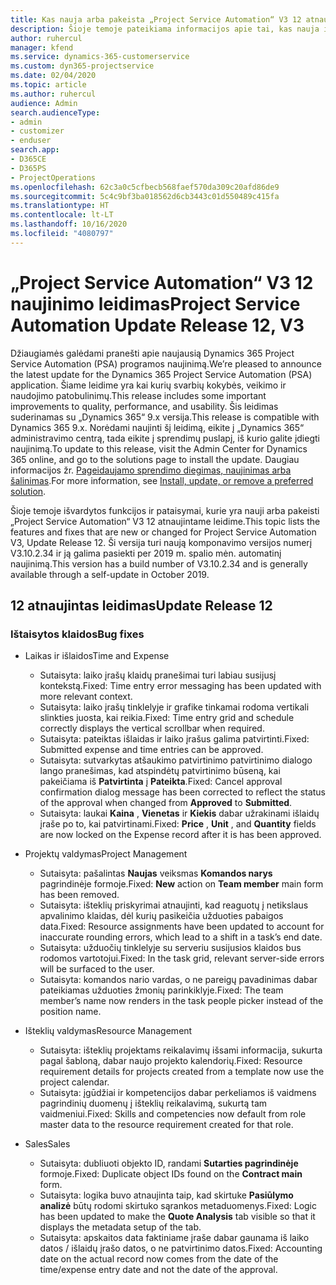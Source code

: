 ```yaml
---
title: Kas nauja arba pakeista „Project Service Automation“ V3 12 atnaujintame leidime
description: Šioje temoje pateikiama informacijos apie tai, kas nauja ir pakeista „Project Service Automation“ 12 atnaujintame leidime V3.
author: ruhercul
manager: kfend
ms.service: dynamics-365-customerservice
ms.custom: dyn365-projectservice
ms.date: 02/04/2020
ms.topic: article
ms.author: ruhercul
audience: Admin
search.audienceType:
- admin
- customizer
- enduser
search.app:
- D365CE
- D365PS
- ProjectOperations
ms.openlocfilehash: 62c3a0c5cfbecb568faef570da309c20afd86de9
ms.sourcegitcommit: 5c4c9bf3ba018562d6cb3443c01d550489c415fa
ms.translationtype: HT
ms.contentlocale: lt-LT
ms.lasthandoff: 10/16/2020
ms.locfileid: "4080797"
---
```

# <a name="project-service-automation-update-release-12-v3"></a><span data-ttu-id="9a9b8-103">„Project Service Automation“ V3 12 naujinimo leidimas</span><span class="sxs-lookup"><span data-stu-id="9a9b8-103">Project Service Automation Update Release 12, V3</span></span>
<span data-ttu-id="9a9b8-104">Džiaugiamės galėdami pranešti apie naujausią Dynamics 365 Project Service Automation (PSA) programos naujinimą.</span><span class="sxs-lookup"><span data-stu-id="9a9b8-104">We’re pleased to announce the latest update for the Dynamics 365 Project Service Automation (PSA) application.</span></span> <span data-ttu-id="9a9b8-105">Šiame leidime yra kai kurių svarbių kokybės, veikimo ir naudojimo patobulinimų.</span><span class="sxs-lookup"><span data-stu-id="9a9b8-105">This release includes some important improvements to quality, performance, and usability.</span></span> <span data-ttu-id="9a9b8-106">Šis leidimas suderinamas su „Dynamics 365“ 9.x versija.</span><span class="sxs-lookup"><span data-stu-id="9a9b8-106">This release is compatible with Dynamics 365 9.x.</span></span> <span data-ttu-id="9a9b8-107">Norėdami naujinti šį leidimą, eikite į „Dynamics 365“ administravimo centrą, tada eikite į sprendimų puslapį, iš kurio galite įdiegti naujinimą.</span><span class="sxs-lookup"><span data-stu-id="9a9b8-107">To update to this release, visit the Admin Center for Dynamics 365 online, and go to the solutions page to install the update.</span></span> <span data-ttu-id="9a9b8-108">Daugiau informacijos žr. [Pageidaujamo sprendimo diegimas, naujinimas arba šalinimas](https://docs.microsoft.com/power-platform/admin/install-remove-preferred-solution).</span><span class="sxs-lookup"><span data-stu-id="9a9b8-108">For more information, see [Install, update, or remove a preferred solution](https://docs.microsoft.com/power-platform/admin/install-remove-preferred-solution).</span></span>

<span data-ttu-id="9a9b8-109">Šioje temoje išvardytos funkcijos ir pataisymai, kurie yra nauji arba pakeisti „Project Service Automation“ V3 12 atnaujintame leidime.</span><span class="sxs-lookup"><span data-stu-id="9a9b8-109">This topic lists the features and fixes that are new or changed for Project Service Automation V3, Update Release 12.</span></span> <span data-ttu-id="9a9b8-110">Ši versija turi naują komponavimo versijos numerį V3.10.2.34 ir ją galima pasiekti per 2019 m. spalio mėn. automatinį naujinimą.</span><span class="sxs-lookup"><span data-stu-id="9a9b8-110">This version has a build number of V3.10.2.34 and is generally available through a self-update in October 2019.</span></span>

## <a name="update-release-12"></a><span data-ttu-id="9a9b8-111">12 atnaujintas leidimas</span><span class="sxs-lookup"><span data-stu-id="9a9b8-111">Update Release 12</span></span>

### <a name="bug-fixes"></a><span data-ttu-id="9a9b8-112">Ištaisytos klaidos</span><span class="sxs-lookup"><span data-stu-id="9a9b8-112">Bug fixes</span></span>

- <span data-ttu-id="9a9b8-113">Laikas ir išlaidos</span><span class="sxs-lookup"><span data-stu-id="9a9b8-113">Time and Expense</span></span>

    - <span data-ttu-id="9a9b8-114">Sutaisyta: laiko įrašų klaidų pranešimai turi labiau susijusį kontekstą.</span><span class="sxs-lookup"><span data-stu-id="9a9b8-114">Fixed: Time entry error messaging has been updated with more relevant context.</span></span>
    - <span data-ttu-id="9a9b8-115">Sutaisyta: laiko įrašų tinklelyje ir grafike tinkamai rodoma vertikali slinkties juosta, kai reikia.</span><span class="sxs-lookup"><span data-stu-id="9a9b8-115">Fixed: Time entry grid and schedule correctly displays the vertical scrollbar when required.</span></span>
    - <span data-ttu-id="9a9b8-116">Sutaisyta: pateiktas išlaidas ir laiko įrašus galima patvirtinti.</span><span class="sxs-lookup"><span data-stu-id="9a9b8-116">Fixed: Submitted expense and time entries can be approved.</span></span>
    - <span data-ttu-id="9a9b8-117">Sutaisyta: sutvarkytas atšaukimo patvirtinimo patvirtinimo dialogo lango pranešimas, kad atspindėtų patvirtinimo būseną, kai pakeičiama iš **Patvirtinta** į **Pateikta**.</span><span class="sxs-lookup"><span data-stu-id="9a9b8-117">Fixed: Cancel approval confirmation dialog message has been corrected to reflect the status of the approval when changed from **Approved** to **Submitted**.</span></span>
    - <span data-ttu-id="9a9b8-118">Sutaisyta: laukai **Kaina** , **Vienetas** ir **Kiekis** dabar užrakinami išlaidų įraše po to, kai patvirtinami.</span><span class="sxs-lookup"><span data-stu-id="9a9b8-118">Fixed: **Price** , **Unit** , and **Quantity** fields are now locked on the Expense record after it is has been approved.</span></span>

- <span data-ttu-id="9a9b8-119">Projektų valdymas</span><span class="sxs-lookup"><span data-stu-id="9a9b8-119">Project Management</span></span>

    - <span data-ttu-id="9a9b8-120">Sutaisyta: pašalintas **Naujas** veiksmas **Komandos narys** pagrindinėje formoje.</span><span class="sxs-lookup"><span data-stu-id="9a9b8-120">Fixed: **New** action on **Team member** main form has been removed.</span></span>
    - <span data-ttu-id="9a9b8-121">Sutaisyta: išteklių priskyrimai atnaujinti, kad reaguotų į netikslaus apvalinimo klaidas, dėl kurių pasikeičia užduoties pabaigos data.</span><span class="sxs-lookup"><span data-stu-id="9a9b8-121">Fixed: Resource assignments have been updated to account for inaccurate rounding errors, which lead to a shift in a task’s end date.</span></span>
    - <span data-ttu-id="9a9b8-122">Sutaisyta: užduočių tinklelyje su serveriu susijusios klaidos bus rodomos vartotojui.</span><span class="sxs-lookup"><span data-stu-id="9a9b8-122">Fixed: In the task grid, relevant server-side errors will be surfaced to the user.</span></span>
    - <span data-ttu-id="9a9b8-123">Sutaisyta: komandos nario vardas, o ne pareigų pavadinimas dabar pateikiamas užduoties žmonių parinkiklyje.</span><span class="sxs-lookup"><span data-stu-id="9a9b8-123">Fixed: The team member’s name now renders in the task people picker instead of the position name.</span></span>

- <span data-ttu-id="9a9b8-124">Išteklių valdymas</span><span class="sxs-lookup"><span data-stu-id="9a9b8-124">Resource Management</span></span>

    - <span data-ttu-id="9a9b8-125">Sutaisyta: išteklių projektams reikalavimų išsami informacija, sukurta pagal šabloną, dabar naujo projekto kalendorių.</span><span class="sxs-lookup"><span data-stu-id="9a9b8-125">Fixed: Resource requirement details for projects created from a template now use the project calendar.</span></span>
    - <span data-ttu-id="9a9b8-126">Sutaisyta: įgūdžiai ir kompetencijos dabar perkeliamos iš vaidmens pagrindinių duomenų į išteklių reikalavimą, sukurtą tam vaidmeniui.</span><span class="sxs-lookup"><span data-stu-id="9a9b8-126">Fixed: Skills and competencies now default from role master data to the resource requirement created for that role.</span></span>

- <span data-ttu-id="9a9b8-127">Sales</span><span class="sxs-lookup"><span data-stu-id="9a9b8-127">Sales</span></span>

    - <span data-ttu-id="9a9b8-128">Sutaisyta: dubliuoti objekto ID, randami **Sutarties pagrindinėje** formoje.</span><span class="sxs-lookup"><span data-stu-id="9a9b8-128">Fixed: Duplicate object IDs found on the **Contract main** form.</span></span>
    - <span data-ttu-id="9a9b8-129">Sutaisyta: logika buvo atnaujinta taip, kad skirtuke **Pasiūlymo analizė** būtų rodomi skirtuko sąrankos metaduomenys.</span><span class="sxs-lookup"><span data-stu-id="9a9b8-129">Fixed: Logic has been updated to make the **Quote Analysis** tab visible so that it displays the metadata setup of the tab.</span></span>
    - <span data-ttu-id="9a9b8-130">Sutaisyta: apskaitos data faktiniame įraše dabar gaunama iš laiko datos / išlaidų įrašo datos, o ne patvirtinimo datos.</span><span class="sxs-lookup"><span data-stu-id="9a9b8-130">Fixed: Accounting date on the actual record now comes from the date of the time/expense entry date and not the date of the approval.</span></span>
